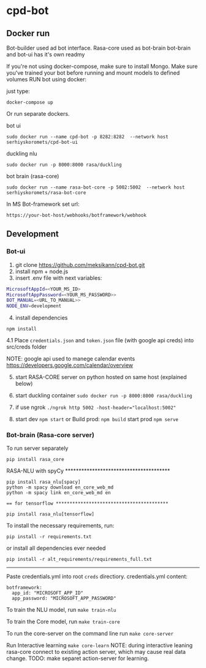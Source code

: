 # cpd-bot

##  Docker run
Bot-builder used ad bot interface. Rasa-core used as bot-brain
bot-brain and bot-ui has it's own readmy

If you're not using docker-compose, make sure to install Mongo.
Make sure you've trained your bot before running and mount models to defined volumes
RUN bot using docker:

just type:

``docker-compose up``

Or run separate dockers.

bot ui
```angular2html
sudo docker run --name cpd-bot -p 8282:8282  --network host serhiyskoromets/cpd-bot-ui
```

duckling nlu
```angular2html
sudo docker run -p 8000:8000 rasa/duckling
```
bot brain (rasa-core)
```angular2html
sudo docker run --name rasa-bot-core -p 5002:5002  --network host serhiyskoromets/rasa-bot-core
```

In MS Bot-framework set url:

``https://your-bot-host/webhooks/botframework/webhook``


## Development
### Bot-ui
1. git clone https://github.com/meksikann/cpd-bot.git
2. install npm + node.js
3. insert  .env file with next variables:

```bash
MicrosoftAppId=<YOUR_MS_ID>
MicrosoftAppPassword=<YOUR_MS_PASSWORD>>
BOT_MANUAL=<URL_TO_MANUAL>>
NODE_ENV=development
```
4. install dependencies
```
npm install
```

4.1 Place `credentials.json` and `token.json` file (with google api creds) into src/creds folder

NOTE:
google api used to manege calendar events
https://developers.google.com/calendar/overview

5. start RASA-CORE server on python hosted on same host (explained below)
6. start duckling container ``sudo docker run -p 8000:8000 rasa/duckling
``
7. if use ngrok ``./ngrok http 5002 -host-header="localhost:5002"  ``

8. start dev
``
npm start
``
or Build prod:
``
npm build
``
start prod 
``npm serve``

### Bot-brain (Rasa-core server)

 To run server separately
 ```
 pip install rasa_core
 ```
 
 
 RASA-NLU with spyCy ***************************************
 ```
 pip install rasa_nlu[spacy]
 python -m spacy download en_core_web_md
 python -m spacy link en_core_web_md en
 ```
 
    == for tensorflow *****************************************
 ```
 pip install rasa_nlu[tensorflow]
 ```
 To install the necessary requirements, run:
 
 ```
 pip install -r requirements.txt
 ```
 or install all dependencies ever needed
 ```
 pip install -r alt_requirements/requirements_full.txt
 ```
 *****************************************************************

Paste credentials.yml into root `creds` directiory.
credentials.yml content:
```
botframework:
  app_id: "MICROSOFT_APP_ID"
  app_password: "MICROSOFT_APP_PASSWORD"
  ```
  
To train the NLU model, run ``make train-nlu``

To train the Core model, run ``make train-core``

To run the core-server on the command line run ``make core-server``

Run Interactive learning ``make core-learn``
NOTE: during interactive leaning rasa-core connect to existing action server, which may 
cause real data change. TODO: make separet action-server for learning.





